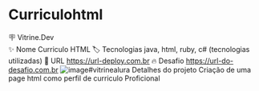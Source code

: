 # Curriculohtml

🪧 Vitrine.Dev	
✨ Nome	Curriculo HTML
🏷️ Tecnologias	java, html, ruby, c# (tecnologias utilizadas)
🚀 URL	https://url-deploy.com.br
🔥 Desafio	https://url-do-desafio.com.br
![image](https://user-images.githubusercontent.com/124692478/226072007-608129b2-add3-4e79-a250-1e90ed2b3370.png)#vitrinealura
Detalhes do projeto
Criação de uma page html como perfil de curriculo Proficional
